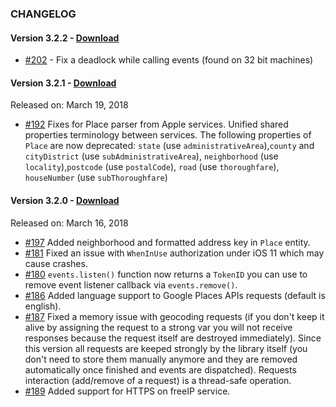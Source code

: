 ### CHANGELOG

#### Version 3.2.2 - [Download](https://github.com/malcommac/SwiftLocation/releases/tag/3.2.2)

- [#202](https://github.com/malcommac/SwiftLocation/issues/202)  - Fix a deadlock while calling events (found on 32 bit machines)


#### Version 3.2.1 - [Download](https://github.com/malcommac/SwiftLocation/releases/tag/3.2.1)

Released on: March 19, 2018

* [#192](https://github.com/malcommac/SwiftLocation/issues/192) Fixes for Place parser from Apple services. Unified shared properties terminology between services. The following properties of `Place` are now deprecated: `state` (use `administrativeArea`),`county` and `cityDistrict` (use `subAdministrativeArea`), `neighborhood` (use `locality`),`postcode` (use `postalCode`), `road` (use `thoroughfare`), `houseNumber` (use `subThoroughfare`)

#### Version 3.2.0 - [Download](https://github.com/malcommac/SwiftLocation/releases/tag/3.1.0) 

Released on: March 16, 2018

- [#197](https://github.com/malcommac/SwiftLocation/issues/197) Added neighborhood and formatted address key in `Place` entity.
- [#181](https://github.com/malcommac/SwiftLocation/issues/181) Fixed an issue with `WhenInUse` authorization under iOS 11 which may cause crashes.
- [#180](https://github.com/malcommac/SwiftLocation/issues/180) `events.listen()` function now returns a `TokenID` you can use to remove event listener callback via `events.remove()`.
- [#186](https://github.com/malcommac/SwiftLocation/pull/186) Added language support to Google Places APIs requests (default is english).
- [#187](https://github.com/malcommac/SwiftLocation/issues/187) Fixed a memory issue with geocoding requests (if you don't keep it alive by assigning the request to a strong var you will not receive responses because the request itself are destroyed immediately). Since this version all requests are keeped strongly by the library itself (you don't need to store them manually anymore and they are removed automatically once finished and events are dispatched). Requests interaction (add/remove of a request) is a thread-safe operation.
- [#189](https://github.com/malcommac/SwiftLocation/pull/189) Added support for HTTPS on freeIP service.

